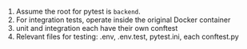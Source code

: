 1. Assume the root for pytest is `backend`.
2. For integration tests, operate inside the original Docker container
3. unit and integration each have their own conftest
4. Relevant files for testing: .env, .env.test, pytest.ini, each conftest.py
